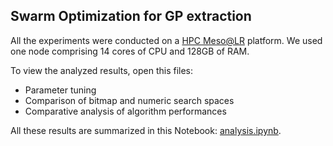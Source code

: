 ## Swarm Optimization for GP extraction

All the experiments were conducted on a [HPC Meso@LR](https://meso-lr.umontpellier.fr) platform. We used one node comprising 14 cores of CPU and 128GB of RAM.

To view the analyzed results, open this files:

* Parameter tuning
* Comparison of bitmap and numeric search spaces
* Comparative analysis of algorithm performances

All these results are summarized in this Notebook: [analysis.ipynb](https://github.com/owuordickson/meso-hpc-lr/blob/master/results/swarmgp/analysis.ipynb).
